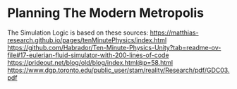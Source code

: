 # Planning The Modern Metropolis

The Simulation Logic is based on these sources:
https://matthias-research.github.io/pages/tenMinutePhysics/index.html
https://github.com/Habrador/Ten-Minute-Physics-Unity?tab=readme-ov-file#17-eulerian-fluid-simulator-with-200-lines-of-code
https://prideout.net/blog/old/blog/index.html@p=58.html
https://www.dgp.toronto.edu/public_user/stam/reality/Research/pdf/GDC03.pdf
